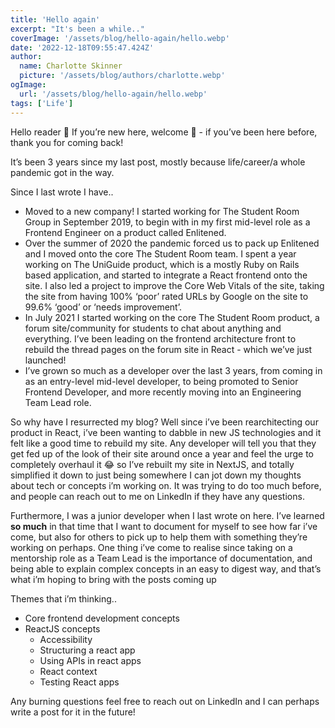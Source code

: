 ```yaml
---
title: 'Hello again'
excerpt: "It's been a while.."
coverImage: '/assets/blog/hello-again/hello.webp'
date: '2022-12-18T09:55:47.424Z'
author:
  name: Charlotte Skinner
  picture: '/assets/blog/authors/charlotte.webp'
ogImage:
  url: '/assets/blog/hello-again/hello.webp'
tags: ['Life']
---
```



Hello reader 🙂 If you’re new here, welcome 👋 - if you’ve been here before, thank you for coming back!

It’s been 3 years since my last post, mostly because life/career/a whole pandemic got in the way. 

Since I last wrote I have..

- Moved to a new company! I started working for The Student Room Group in September 2019, to begin with in my first mid-level role as a Frontend Engineer on a product called Enlitened.
- Over the summer of 2020 the pandemic forced us to pack up Enlitened and I moved onto the core The Student Room team. I spent a year working on The UniGuide product, which is a mostly Ruby on Rails based application, and started to integrate a React frontend onto the site. I also led a project to improve the Core Web Vitals of the site, taking the site from having 100% ‘poor’ rated URLs by Google on the site to 99.6% ‘good’ or ‘needs improvement’.
- In July 2021 I started working on the core The Student Room product, a forum site/community for students to chat about anything and everything. I’ve been leading on the frontend architecture front to rebuild the thread pages on the forum site in React - which we’ve just launched!
- I’ve grown so much as a developer over the last 3 years, from coming in as an entry-level mid-level developer, to being promoted to Senior Frontend Developer, and more recently moving into an Engineering Team Lead role.

So why have I resurrected my blog? Well since i’ve been rearchitecting our product in React, i’ve been wanting to dabble in new JS technologies and it felt like a good time to rebuild my site. Any developer will tell you that they get fed up of the look of their site around once a year and feel the urge to completely overhaul it 😂 so I’ve rebuilt my site in NextJS, and totally simplified it down to just being somewhere I can jot down my thoughts about tech or concepts i’m working on. It was trying to do too much before, and people can reach out to me on LinkedIn if they have any questions.

Furthermore, I was a junior developer when I last wrote on here. I’ve learned ******so much****** in that time that I want to document for myself to see how far i’ve come, but also for others to pick up to help them with something they’re working on perhaps. One thing i’ve come to realise since taking on a mentorship role as a Team Lead is the importance of documentation, and being able to explain complex concepts in an easy to digest way, and that’s what i’m hoping to bring with the posts coming up

Themes that i’m thinking.. 

- Core frontend development concepts
- ReactJS concepts
    - Accessibility
    - Structuring a react app
    - Using APIs in react apps
    - React context
    - Testing React apps

Any burning questions feel free to reach out on LinkedIn and I can perhaps write a post for it in the future!
